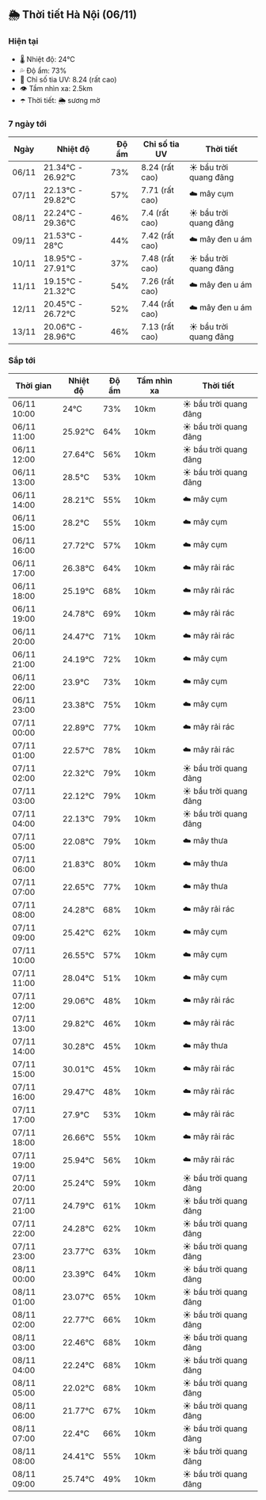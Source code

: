 ## 🌦️ Thời tiết Hà Nội (06/11)

### Hiện tại

- 🌡️ Nhiệt độ: 24℃
- 💦 Độ ẩm: 73%
- 🌟 Chỉ số tia UV: 8.24 (rất cao)
- 👁️ Tầm nhìn xa: 2.5km
- ☂️ Thời tiết: 🌦️ sương mờ

### 7 ngày tới

| Ngày | Nhiệt độ | Độ ẩm | Chỉ số tia UV | Thời tiết |
| --- | --- | --- | --- | --- |
| 06/11 | 21.34℃ - 26.92℃ | 73% | 8.24 (rất cao) | ☀️ bầu trời quang đãng |
| 07/11 | 22.13℃ - 29.82℃ | 57% | 7.71 (rất cao) | ☁️ mây cụm |
| 08/11 | 22.24℃ - 29.36℃ | 46% | 7.4 (rất cao) | ☀️ bầu trời quang đãng |
| 09/11 | 21.53℃ - 28℃ | 44% | 7.42 (rất cao) | ☁️ mây đen u ám |
| 10/11 | 18.95℃ - 27.91℃ | 37% | 7.48 (rất cao) | ☀️ bầu trời quang đãng |
| 11/11 | 19.15℃ - 21.32℃ | 54% | 7.26 (rất cao) | ☁️ mây đen u ám |
| 12/11 | 20.45℃ - 26.72℃ | 52% | 7.44 (rất cao) | ☁️ mây đen u ám |
| 13/11 | 20.06℃ - 28.96℃ | 46% | 7.13 (rất cao) | ☀️ bầu trời quang đãng |

### Sắp tới

| Thời gian | Nhiệt độ | Độ ẩm | Tầm nhìn xa | Thời tiết |
| --- | --- | --- | --- | --- |
| 06/11 10:00 | 24℃ | 73% | 10km | ☀️ bầu trời quang đãng |
| 06/11 11:00 | 25.92℃ | 64% | 10km | ☀️ bầu trời quang đãng |
| 06/11 12:00 | 27.64℃ | 56% | 10km | ☀️ bầu trời quang đãng |
| 06/11 13:00 | 28.5℃ | 53% | 10km | ☀️ bầu trời quang đãng |
| 06/11 14:00 | 28.21℃ | 55% | 10km | ☁️ mây cụm |
| 06/11 15:00 | 28.2℃ | 55% | 10km | ☁️ mây cụm |
| 06/11 16:00 | 27.72℃ | 57% | 10km | ☁️ mây cụm |
| 06/11 17:00 | 26.38℃ | 64% | 10km | ☁️ mây rải rác |
| 06/11 18:00 | 25.19℃ | 68% | 10km | ☁️ mây rải rác |
| 06/11 19:00 | 24.78℃ | 69% | 10km | ☁️ mây rải rác |
| 06/11 20:00 | 24.47℃ | 71% | 10km | ☁️ mây rải rác |
| 06/11 21:00 | 24.19℃ | 72% | 10km | ☁️ mây cụm |
| 06/11 22:00 | 23.9℃ | 73% | 10km | ☁️ mây cụm |
| 06/11 23:00 | 23.38℃ | 75% | 10km | ☁️ mây cụm |
| 07/11 00:00 | 22.89℃ | 77% | 10km | ☁️ mây rải rác |
| 07/11 01:00 | 22.57℃ | 78% | 10km | ☁️ mây rải rác |
| 07/11 02:00 | 22.32℃ | 79% | 10km | ☀️ bầu trời quang đãng |
| 07/11 03:00 | 22.12℃ | 79% | 10km | ☀️ bầu trời quang đãng |
| 07/11 04:00 | 22.13℃ | 79% | 10km | ☀️ bầu trời quang đãng |
| 07/11 05:00 | 22.08℃ | 79% | 10km | ☁️ mây thưa |
| 07/11 06:00 | 21.83℃ | 80% | 10km | ☁️ mây thưa |
| 07/11 07:00 | 22.65℃ | 77% | 10km | ☁️ mây thưa |
| 07/11 08:00 | 24.28℃ | 68% | 10km | ☁️ mây rải rác |
| 07/11 09:00 | 25.42℃ | 62% | 10km | ☁️ mây cụm |
| 07/11 10:00 | 26.55℃ | 57% | 10km | ☁️ mây cụm |
| 07/11 11:00 | 28.04℃ | 51% | 10km | ☁️ mây cụm |
| 07/11 12:00 | 29.06℃ | 48% | 10km | ☁️ mây rải rác |
| 07/11 13:00 | 29.82℃ | 46% | 10km | ☁️ mây rải rác |
| 07/11 14:00 | 30.28℃ | 45% | 10km | ☁️ mây thưa |
| 07/11 15:00 | 30.01℃ | 45% | 10km | ☁️ mây rải rác |
| 07/11 16:00 | 29.47℃ | 48% | 10km | ☁️ mây rải rác |
| 07/11 17:00 | 27.9℃ | 53% | 10km | ☁️ mây rải rác |
| 07/11 18:00 | 26.66℃ | 55% | 10km | ☁️ mây rải rác |
| 07/11 19:00 | 25.94℃ | 56% | 10km | ☁️ mây rải rác |
| 07/11 20:00 | 25.24℃ | 59% | 10km | ☀️ bầu trời quang đãng |
| 07/11 21:00 | 24.79℃ | 61% | 10km | ☀️ bầu trời quang đãng |
| 07/11 22:00 | 24.28℃ | 62% | 10km | ☀️ bầu trời quang đãng |
| 07/11 23:00 | 23.77℃ | 63% | 10km | ☀️ bầu trời quang đãng |
| 08/11 00:00 | 23.39℃ | 64% | 10km | ☀️ bầu trời quang đãng |
| 08/11 01:00 | 23.07℃ | 65% | 10km | ☀️ bầu trời quang đãng |
| 08/11 02:00 | 22.77℃ | 66% | 10km | ☀️ bầu trời quang đãng |
| 08/11 03:00 | 22.46℃ | 68% | 10km | ☀️ bầu trời quang đãng |
| 08/11 04:00 | 22.24℃ | 68% | 10km | ☀️ bầu trời quang đãng |
| 08/11 05:00 | 22.02℃ | 68% | 10km | ☀️ bầu trời quang đãng |
| 08/11 06:00 | 21.77℃ | 67% | 10km | ☀️ bầu trời quang đãng |
| 08/11 07:00 | 22.4℃ | 66% | 10km | ☀️ bầu trời quang đãng |
| 08/11 08:00 | 24.41℃ | 55% | 10km | ☀️ bầu trời quang đãng |
| 08/11 09:00 | 25.74℃ | 49% | 10km | ☀️ bầu trời quang đãng |
